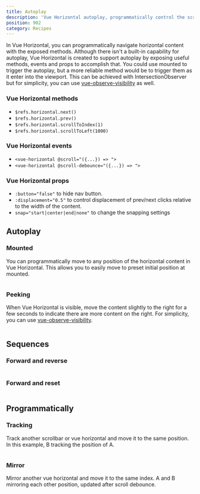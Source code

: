 ```yaml
---
title: Autoplay
description: 'Vue Horizontal autoplay, programmatically control the scroll position/index of content. '
position: 902
category: Recipes
---
```


In Vue Horizontal, you can programmatically navigate horizontal content with the exposed methods. 
Although there isn't a built-in capability for autoplay, Vue Horizontal is created to support autoplay by 
exposing useful methods, events and props to accomplish that. 
You could use mounted to trigger the autoplay, but a more reliable method would be to trigger them
as it enter into the viewport. This can be achieved with IntersectionObserver but for
simplicity, you can use [vue-observe-visibility](https://www.npmjs.com/package/vue-observe-visibility) as well.

### Vue Horizontal methods

* `$refs.horizontal.next()`
* `$refs.horizontal.prev()`
* `$refs.horizontal.scrollToIndex(1)`
* `$refs.horizontal.scrollToLeft(1000)`

### Vue Horizontal events

* `<vue-horizontal @scroll="({...}) => ">`
* `<vue-horizontal @scroll-debounce="({...}) => ">`

### Vue Horizontal props

* `:button="false"` to hide nav button. 
* `:displacement="0.5"` to control displacement of prev/next clicks relative to the width of the content.
* `snap="start|center|end|none"` to change the snapping settings

## Autoplay

### Mounted

You can programmatically move to any position of the horizontal content in Vue Horizontal.
This allows you to easily move to preset initial position at mounted.

```vue[Mounted.vue] import=recipes/autoplay/recipes-autoplay-initial.vue
```

### Peeking

When Vue Horizontal is visible, move the content slightly to the right for a few seconds to indicate there are more 
content on the right.
For simplicity, you can use [vue-observe-visibility](https://www.npmjs.com/package/vue-observe-visibility).

```vue[Peeking.vue] import=recipes/autoplay/recipes-autoplay-peeking.vue
```

## Sequences

### Forward and reverse

```vue[FrowardReverse.vue] import=recipes/autoplay/recipes-autoplay-forward-reverse.vue
```

### Forward and reset

```vue[ForwardReset.vue] import=recipes/autoplay/recipes-autoplay-forward-reset.vue
```

## Programmatically

### Tracking

Track another scrollbar or vue horizontal and move it to the same position.
In this example, B tracking the position of A.

```vue[Tracking.vue] import=recipes/autoplay/recipes-autoplay-tracking.vue
```

### Mirror

Mirror another vue horizontal and move it to the same index.
A and B mirroring each other position, updated after scroll debounce.

```vue[Mirror.vue] import=recipes/autoplay/recipes-autoplay-mirror.vue
```

